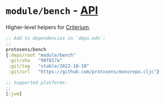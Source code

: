 # `module/bench` - [API](doc/API.md) 

Higher-level helpers for [Criterium](https://github.com/hugoduncan/criterium).

```clojure
;; Add to dependencies in `deps.edn`:
;;
protosens/bench
{:deps/root "module/bench"
 :git/sha   "98f817a"
 :git/tag   "stable/2022-10-10"
 :git/url   "https://github.com/protosens/monorepo.cljc"}
```

```clojure
;; Supported platforms:
;;
[:jvm]
```

